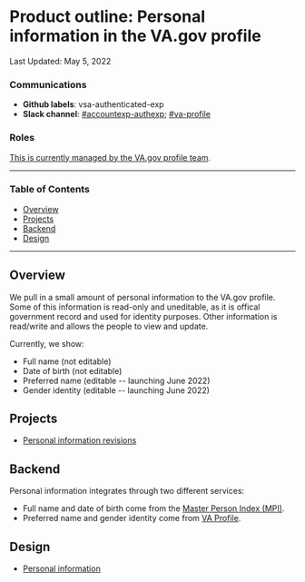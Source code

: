 # Product outline: Personal information in the VA.gov profile

Last Updated: May 5, 2022

### Communications

- **Github labels**: vsa-authenticated-exp
- **Slack channel**: [#accountexp-authexp](https://dsva.slack.com/channels/accountexp-authexp); [#va-profile](https://dsva.slack.com/channels/va-profile)

### Roles  
  
[This is currently managed by the VA.gov profile team](https://github.com/department-of-veterans-affairs/va.gov-team/blob/master/products/identity-personalization/profile/README.md#roles).

---

### Table of Contents

- [Overview](#overview)
- [Projects](#projects)
- [Backend](#backend)
- [Design](#design)

---

## Overview

We pull in a small amount of personal information to the VA.gov profile. Some of this information is read-only and uneditable, as it is offical government record and used for identity purposes. Other information is read/write and allows the people to view and update.

Currently, we show:

- Full name (not editable)
- Date of birth (not editable)
- Preferred name (editable -- launching June 2022)
- Gender identity (editable -- launching June 2022)

## Projects

- [Personal information revisions](https://github.com/department-of-veterans-affairs/va.gov-team/blob/master/products/identity-personalization/profile/personal-information/personal-information-revision/README.md)

## Backend

Personal information integrates through two different services:

- Full name and date of birth come from the [Master Person Index (MPI)](https://depo-platform-documentation.scrollhelp.site/developer-docs/MVI.1886847049.html).
- Preferred name and gender identity come from [VA Profile](https://depo-platform-documentation.scrollhelp.site/developer-docs/VA-Profile.1885602002.html).

## Design 

- [Personal information](https://www.sketch.com/s/ba254d92-3c3d-4eba-825d-d7f5bda35565)
